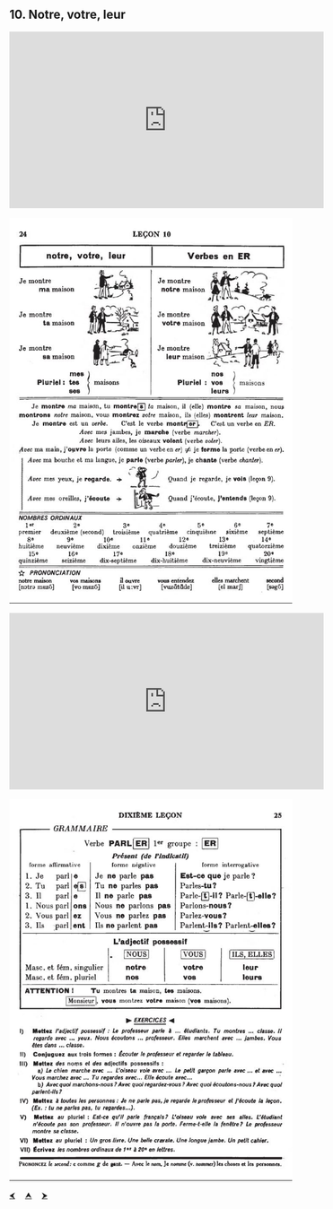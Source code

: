 ## 10. Notre, votre, leur

<iframe width="560" height="315" src="https://www.youtube.com/embed/XtrmEJB2fQs" frameborder="0" allow="accelerometer; autoplay; encrypted-media; gyroscope; picture-in-picture" allowfullscreen></iframe>

![10A](img/10A.JPG)

<iframe width="560" height="315" src="https://www.youtube.com/embed/IFvFSyU-ZFw" frameborder="0" allow="accelerometer; autoplay; encrypted-media; gyroscope; picture-in-picture" allowfullscreen></iframe>

![10B](img/10B.JPG)

<p>
  <a href='09.html' title='Önceki sayfa'>⮜</a>&emsp;
  <a href='..' title='Ana sayfa'>⮝</a>&emsp;
  <a href='11.html' title='Sonraki sayfa'>⮞</a>
</p>